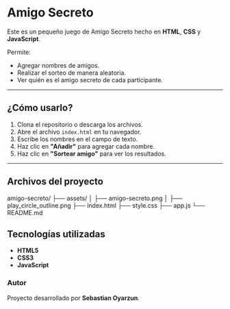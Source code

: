 # Amigo Secreto

Este es un pequeño juego de Amigo Secreto hecho en **HTML**, **CSS** y **JavaScript**.

Permite:
- Agregar nombres de amigos.
- Realizar el sorteo de manera aleatoria.
- Ver quién es el amigo secreto de cada participante.

---

## ¿Cómo usarlo?

1. Clona el repositorio o descarga los archivos.
2. Abre el archivo `index.html` en tu navegador.
3. Escribe los nombres en el campo de texto.
4. Haz clic en **"Añadir"** para agregar cada nombre.
5. Haz clic en **"Sortear amigo"** para ver los resultados.

---

## Archivos del proyecto

amigo-secreto/
├── assets/
│   ├── amigo-secreto.png
│   ├── play_circle_outline.png
├── index.html
├── style.css
├── app.js
└── README.md


## Tecnologías utilizadas
- **HTML5**
- **CSS3**
- **JavaScript**

### Autor
Proyecto desarrollado por **Sebastian Oyarzun**.